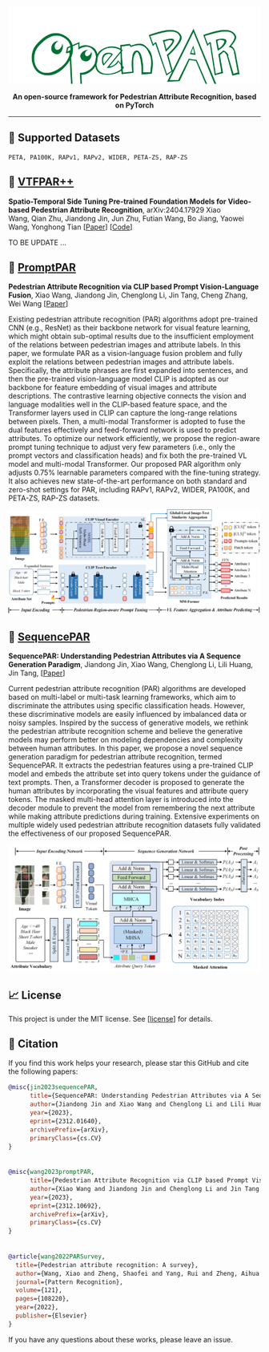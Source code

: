 <div align="center">
      
<img src="https://github.com/Event-AHU/OpenPAR/blob/main/OpenPAR_logo.png" width="600">

**An open-source framework for Pedestrian Attribute Recognition, based on PyTorch**

------

</div>


## :dart: Supported Datasets
```
PETA, PA100K, RAPv1, RAPv2, WIDER, PETA-ZS, RAP-ZS
```


## :dart: [VTFPAR++](https://github.com/Event-AHU/OpenPAR/blob/main/VTFPAR%2B%2B/README.md) 
**Spatio-Temporal Side Tuning Pre-trained Foundation Models for Video-based Pedestrian Attribute Recognition**, arXiv:2404.17929 
Xiao Wang, Qian Zhu, Jiandong Jin, Jun Zhu, Futian Wang, Bo Jiang, Yaowei Wang, Yonghong Tian 
[[Paper](https://arxiv.org/abs/2404.17929)] 
[[Code](https://github.com/Event-AHU/OpenPAR/tree/main/VTFPAR%2B%2B)] 
      
TO BE UPDATE ...







## :dart: [PromptPAR](https://github.com/Event-AHU/OpenPAR/blob/main/PromptPAR/README.md)

**Pedestrian Attribute Recognition via CLIP based Prompt Vision-Language Fusion**, Xiao Wang, Jiandong Jin, Chenglong Li, Jin Tang, Cheng Zhang, Wei Wang 
[[Paper](https://arxiv.org/abs/2312.10692)]

Existing pedestrian attribute recognition (PAR) algorithms adopt pre-trained CNN (e.g., ResNet) as their backbone network for visual feature learning, which might obtain sub-optimal results due to the insufficient employment of the relations between pedestrian images and attribute labels. In this paper, we formulate PAR as a vision-language fusion problem and fully exploit the relations between pedestrian images and attribute labels. Specifically, the attribute phrases are first expanded into sentences, and then the pre-trained vision-language model CLIP is adopted as our backbone for feature embedding of visual images and attribute descriptions. The contrastive learning objective connects the vision and language modalities well in the CLIP-based feature space, and the Transformer layers used in CLIP can capture the long-range relations between pixels. Then, a multi-modal Transformer is adopted to fuse the dual features effectively and feed-forward network is used to predict attributes. To optimize our network efficiently, we propose the region-aware prompt tuning technique to adjust very few parameters (i.e., only the prompt vectors and classification heads) and fix both the pre-trained VL model and multi-modal Transformer. Our proposed PAR algorithm only adjusts 0.75% learnable parameters compared with the fine-tuning strategy. It also achieves new state-of-the-art performance on both standard and zero-shot settings for PAR, including RAPv1, RAPv2, WIDER, PA100K, and PETA-ZS, RAP-ZS datasets. 

![PromptPARfigure](https://github.com/Event-AHU/OpenPAR/blob/main/PromptPAR/figures/pipeline.jpg)



## :dart: [SequencePAR](https://github.com/Event-AHU/OpenPAR/blob/main/SequencePAR/README.md) 

**SequencePAR: Understanding Pedestrian Attributes via A Sequence Generation Paradigm**, Jiandong Jin, Xiao Wang, Chenglong Li, Lili Huang, Jin Tang, [[Paper](https://arxiv.org/abs/2312.01640)]

Current pedestrian attribute recognition (PAR) algorithms are developed based on multi-label or multi-task learning frameworks, which aim to discriminate the attributes using specific classification heads. However, these discriminative models are easily influenced by imbalanced data or noisy samples. Inspired by the success of generative models, we rethink the pedestrian attribute recognition scheme and believe the generative models may perform better on modeling dependencies and complexity between human attributes. In this paper, we propose a novel sequence generation paradigm for pedestrian attribute recognition, termed SequencePAR. It extracts the pedestrian features using a pre-trained CLIP model and embeds the attribute set into query tokens under the guidance of text prompts. Then, a Transformer decoder is proposed to generate the human attributes by incorporating the visual features and attribute query tokens. The masked multi-head attention layer is introduced into the decoder module to prevent the model from remembering the next attribute while making attribute predictions during training. Extensive experiments on multiple widely used pedestrian attribute recognition datasets fully validated the effectiveness of our proposed SequencePAR.

![SequencePARfigure](https://github.com/Event-AHU/OpenPAR/blob/main/SequencePAR/SequencePAR_frameworkV2.jpg)




## :chart_with_upwards_trend: License
This project is under the MIT license. See [[license](https://github.com/Event-AHU/OpenPAR/blob/main/LICENSE)] for details. 


## :newspaper: Citation 
If you find this work helps your research, please star this GitHub and cite the following papers: 
```bibtex
@misc{jin2023sequencePAR,
      title={SequencePAR: Understanding Pedestrian Attributes via A Sequence Generation Paradigm}, 
      author={Jiandong Jin and Xiao Wang and Chenglong Li and Lili Huang and Jin Tang},
      year={2023},
      eprint={2312.01640},
      archivePrefix={arXiv},
      primaryClass={cs.CV}
}


@misc{wang2023promptPAR,
      title={Pedestrian Attribute Recognition via CLIP based Prompt Vision-Language Fusion}, 
      author={Xiao Wang and Jiandong Jin and Chenglong Li and Jin Tang and Cheng Zhang and Wei Wang},
      year={2023},
      eprint={2312.10692},
      archivePrefix={arXiv},
      primaryClass={cs.CV}
}


@article{wang2022PARSurvey,
  title={Pedestrian attribute recognition: A survey},
  author={Wang, Xiao and Zheng, Shaofei and Yang, Rui and Zheng, Aihua and Chen, Zhe and Tang, Jin and Luo, Bin},
  journal={Pattern Recognition},
  volume={121},
  pages={108220},
  year={2022},
  publisher={Elsevier}
}
```

If you have any questions about these works, please leave an issue. 
